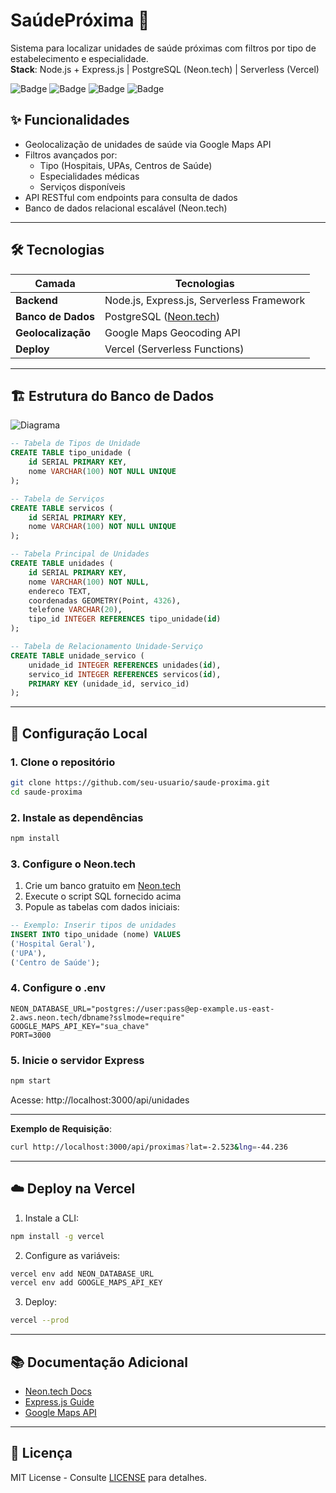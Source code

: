 # SaúdePróxima 🏥

Sistema para localizar unidades de saúde próximas com filtros por tipo de estabelecimento e especialidade.  
**Stack**: Node.js + Express.js | PostgreSQL (Neon.tech) | Serverless (Vercel)

![Badge](https://img.shields.io/badge/Node.js-18.x-green) ![Badge](https://img.shields.io/badge/Express-4.x-lightgrey) ![Badge](https://img.shields.io/badge/PostgreSQL-16.x-blue) ![Badge](https://img.shields.io/badge/Deploy-Vercel-black)

## ✨ Funcionalidades
- Geolocalização de unidades de saúde via Google Maps API
- Filtros avançados por:
  - Tipo (Hospitais, UPAs, Centros de Saúde)
  - Especialidades médicas
  - Serviços disponíveis
- API RESTful com endpoints para consulta de dados
- Banco de dados relacional escalável (Neon.tech)

---

## 🛠️ Tecnologias
| Camada          | Tecnologias                                                                 |
|-----------------|-----------------------------------------------------------------------------|
| **Backend**     | Node.js, Express.js, Serverless Framework                                   |
| **Banco de Dados** | PostgreSQL ([Neon.tech](https://neon.tech/))                               |
| **Geolocalização** | Google Maps Geocoding API                                                 |
| **Deploy**      | Vercel (Serverless Functions)                                              |

---

## 🏗️ Estrutura do Banco de Dados
![Diagrama](https://via.placeholder.com/800x400.png?text=Diagrama+do+Banco+de+Dados)

```sql
-- Tabela de Tipos de Unidade
CREATE TABLE tipo_unidade (
    id SERIAL PRIMARY KEY,
    nome VARCHAR(100) NOT NULL UNIQUE
);

-- Tabela de Serviços
CREATE TABLE servicos (
    id SERIAL PRIMARY KEY,
    nome VARCHAR(100) NOT NULL UNIQUE
);

-- Tabela Principal de Unidades
CREATE TABLE unidades (
    id SERIAL PRIMARY KEY,
    nome VARCHAR(100) NOT NULL,
    endereco TEXT,
    coordenadas GEOMETRY(Point, 4326),
    telefone VARCHAR(20),
    tipo_id INTEGER REFERENCES tipo_unidade(id)
);

-- Tabela de Relacionamento Unidade-Serviço
CREATE TABLE unidade_servico (
    unidade_id INTEGER REFERENCES unidades(id),
    servico_id INTEGER REFERENCES servicos(id),
    PRIMARY KEY (unidade_id, servico_id)
);
```

---

## 🚀 Configuração Local

### 1. Clone o repositório
```bash
git clone https://github.com/seu-usuario/saude-proxima.git
cd saude-proxima
```

### 2. Instale as dependências
```bash
npm install
```

### 3. Configure o Neon.tech
1. Crie um banco gratuito em [Neon.tech](https://neon.tech/)
2. Execute o script SQL fornecido acima
3. Popule as tabelas com dados iniciais:
```sql
-- Exemplo: Inserir tipos de unidades
INSERT INTO tipo_unidade (nome) VALUES 
('Hospital Geral'),
('UPA'),
('Centro de Saúde');
```

### 4. Configure o .env
```env
NEON_DATABASE_URL="postgres://user:pass@ep-example.us-east-2.aws.neon.tech/dbname?sslmode=require"
GOOGLE_MAPS_API_KEY="sua_chave"
PORT=3000
```

### 5. Inicie o servidor Express
```bash
npm start
```
Acesse: http://localhost:3000/api/unidades

---

**Exemplo de Requisição**:
```bash
curl http://localhost:3000/api/proximas?lat=-2.523&lng=-44.236
```

---

## ☁️ Deploy na Vercel
1. Instale a CLI:
```bash
npm install -g vercel
```

2. Configure as variáveis:
```bash
vercel env add NEON_DATABASE_URL
vercel env add GOOGLE_MAPS_API_KEY
```

3. Deploy:
```bash
vercel --prod
```

---

## 📚 Documentação Adicional
- [Neon.tech Docs](https://neon.tech/docs)
- [Express.js Guide](https://expressjs.com/)
- [Google Maps API](https://developers.google.com/maps/documentation)

---

## 📄 Licença  
MIT License - Consulte [LICENSE](LICENSE) para detalhes.
